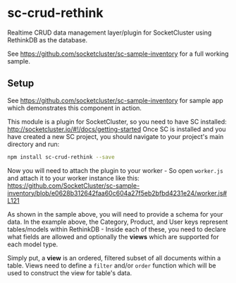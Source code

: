 # sc-crud-rethink
Realtime CRUD data management layer/plugin for SocketCluster using RethinkDB as the database.

See https://github.com/socketcluster/sc-sample-inventory for a full working sample.

## Setup

See https://github.com/socketcluster/sc-sample-inventory for sample app which demonstrates this component in action.

This module is a plugin for SocketCluster, so you need to have SC installed: http://socketcluster.io/#!/docs/getting-started
Once SC is installed and you have created a new SC project, you should navigate to your project's main directory and run:

```bash
npm install sc-crud-rethink --save
```

Now you will need to attach the plugin to your worker - So open ```worker.js``` and attach it to your worker instance like this:
https://github.com/SocketCluster/sc-sample-inventory/blob/e0628b312642faa60c604a27f5eb2bfbd4231e24/worker.js#L121

As shown in the sample above, you will need to provide a schema for your data.
In the example above, the Category, Product, and User keys represent tables/models within RethinkDB - Inside each of these, you
need to declare what fields are allowed and optionally the **views** which are supported for each model type.

Simply put, a **view** is an ordered, filtered subset of all documents within a table. Views need to define a ```filter``` and/or ```order``` function
which will be used to construct the view for table's data.
